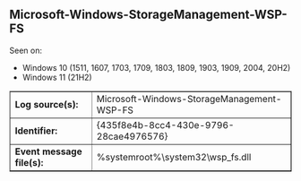 ## Microsoft-Windows-StorageManagement-WSP-FS

Seen on:
* Windows 10 (1511, 1607, 1703, 1709, 1803, 1809, 1903, 1909, 2004, 20H2)
* Windows 11 (21H2)

<table border="1" class="docutils">
  <tbody>
    <tr>
      <td><b>Log source(s):</b></td>
      <td>Microsoft-Windows-StorageManagement-WSP-FS</td>
    </tr>
    <tr>
      <td><b>Identifier:</b></td>
      <td>{435f8e4b-8cc4-430e-9796-28cae4976576}</td>
    </tr>
    <tr>
      <td><b>Event message file(s):</b></td>
      <td>%systemroot%\system32\wsp_fs.dll</td>
    </tr>
  </tbody>
</table>

&nbsp;

